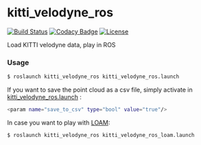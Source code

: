 # kitti_velodyne_ros

[![Build Status](https://travis-ci.org/epan-utbm/kitti_velodyne_ros.svg?branch=melodic)](https://travis-ci.org/epan-utbm/kitti_velodyne_ros) [![Codacy Badge](https://api.codacy.com/project/badge/Grade/24e89caa1d40456f966e039145f64edf)](https://app.codacy.com/gh/epan-utbm/kitti_velodyne_ros?utm_source=github.com&utm_medium=referral&utm_content=epan-utbm/kitti_velodyne_ros&utm_campaign=Badge_Grade_Dashboard) [![License](https://img.shields.io/badge/License-BSD%203--Clause-gree.svg)](https://opensource.org/licenses/BSD-3-Clause)

Load KITTI velodyne data, play in ROS

### Usage

```sh
$ roslaunch kitti_velodyne_ros kitti_velodyne_ros.launch
```

If you want to save the point cloud as a csv file, simply activate in [kitti_velodyne_ros.launch](launch/kitti_velodyne_ros.launch) :

```sh
<param name="save_to_csv" type="bool" value="true"/>
```

In case you want to play with [LOAM](https://github.com/laboshinl/loam_velodyne):

```sh
$ roslaunch kitti_velodyne_ros kitti_velodyne_ros_loam.launch
```
